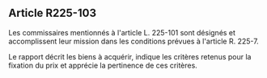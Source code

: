 Article R225-103
----
Les commissaires mentionnés à l'article L. 225-101 sont désignés et
accomplissent leur mission dans les conditions prévues à l'article R. 225-7.

Le rapport décrit les biens à acquérir, indique les critères retenus pour la
fixation du prix et apprécie la pertinence de ces critères.
